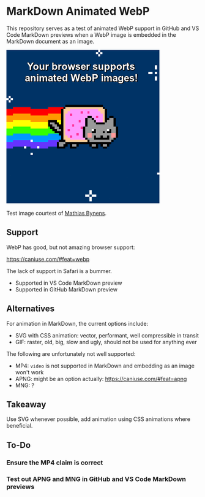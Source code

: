 # MarkDown Animated WebP

This repository serves as a test of animated WebP support in GitHub and VS Code
MarkDown previews when a WebP image is embedded in the MarkDown document as an
image.

![](test.webp)

Test image courtest of [Mathias Bynens](https://mathiasbynens.be/demo/animated-webp).

## Support

WebP has good, but not amazing browser support:

https://caniuse.com/#feat=webp

The lack of support in Safari is a bummer.

- Supported in VS Code MarkDown preview
- Supported in GitHub MarkDown preview

## Alternatives

For animation in MarkDown, the current options include:

- SVG with CSS animation: vector, performant, well compressible in transit
- GIF: raster, old, big, slow and ugly, should not be used for anything ever

The following are unfortunately not well supported:

- MP4: `video` is not supported in MarkDown and embedding as an image won't work
- APNG: might be an option actually: https://caniuse.com/#feat=apng
- MNG: ?

## Takeaway

Use SVG whenever possible, add animation using CSS animations where beneficial.

## To-Do

### Ensure the MP4 claim is correct

### Test out APNG and MNG in GitHub and VS Code MarkDown previews

